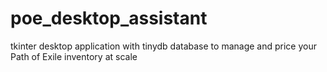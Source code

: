 # poe_desktop_assistant
tkinter desktop application with tinydb database to manage and price your Path of Exile inventory at scale
